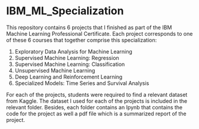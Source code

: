 # IBM_ML_Specialization

This repository contains 6 projects that I finished as part of the IBM Machine Learning Professional Certificate. 
Each project corresponds to one of these 6 courses that together comprise this specialization:

1. Exploratory Data Analysis for Machine Learning
2. Supervised Machine Learning: Regression
3. Supervised Machine Learning: Classification
4. Unsupervised Machine Learning
5. Deep Learning and Reinforcement Learning
6. Specialized Models: Time Series and Survival Analysis

For each of the projects, students were required to find a relevant dataset from Kaggle. 
The dataset I used for each of the projects is included in the relevant folder.
Besides, each folder contains an Ipynb that contains the code for the project as well a pdf file which is a summarized report of the project.
